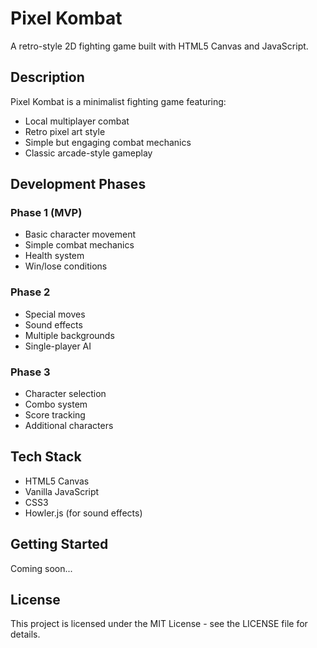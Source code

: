 # Pixel Kombat

A retro-style 2D fighting game built with HTML5 Canvas and JavaScript.

## Description
Pixel Kombat is a minimalist fighting game featuring:
- Local multiplayer combat
- Retro pixel art style
- Simple but engaging combat mechanics
- Classic arcade-style gameplay

## Development Phases

### Phase 1 (MVP)
- Basic character movement
- Simple combat mechanics
- Health system
- Win/lose conditions

### Phase 2
- Special moves
- Sound effects
- Multiple backgrounds
- Single-player AI

### Phase 3
- Character selection
- Combo system
- Score tracking
- Additional characters

## Tech Stack
- HTML5 Canvas
- Vanilla JavaScript
- CSS3
- Howler.js (for sound effects)

## Getting Started
Coming soon...

## License
This project is licensed under the MIT License - see the LICENSE file for details. 